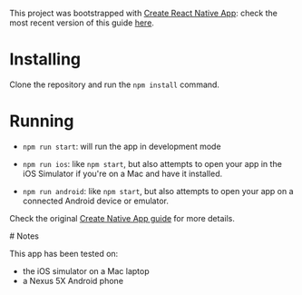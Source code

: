 This project was bootstrapped with [Create React Native App](https://github.com/react-community/create-react-native-app): check the most recent version of this guide [here](https://github.com/react-community/create-react-native-app/blob/master/react-native-scripts/template/README.md).

# Installing

Clone the repository and run the `npm install` command.

# Running

* `npm run start`: will run the app in development mode

* `npm run ios`: like `npm start`, but also attempts to open your app in the iOS Simulator if you're on a Mac and have it installed.

* `npm run android`: like `npm start`, but also attempts to open your app on a connected Android device or emulator.

Check the original [Create Native App guide](https://github.com/react-community/create-react-native-app/blob/master/react-native-scripts/template/README.md) for more details.

# Notes

This app has been tested on:
* the iOS simulator on a Mac laptop
* a Nexus 5X Android phone
